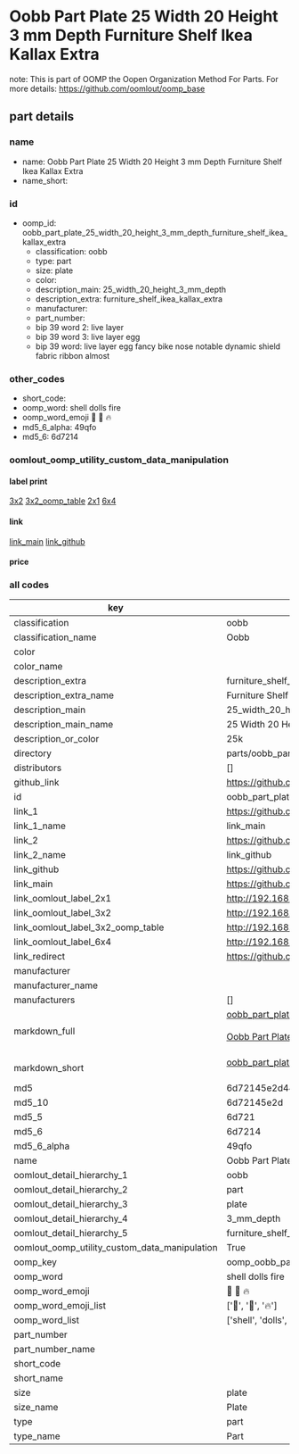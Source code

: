 # Oobb Part Plate 25 Width 20 Height 3 mm Depth Furniture Shelf Ikea Kallax Extra  

note: This is part of OOMP the Oopen Organization Method For Parts. For more details: https://github.com/oomlout/oomp_base

##  part details
  







### name
* name: Oobb Part Plate 25 Width 20 Height 3 mm Depth Furniture Shelf Ikea Kallax Extra
* name_short: 
### id
* oomp_id: oobb_part_plate_25_width_20_height_3_mm_depth_furniture_shelf_ikea_kallax_extra
  * classification: oobb
  * type: part
  * size: plate
  * color: 
  * description_main: 25_width_20_height_3_mm_depth
  * description_extra: furniture_shelf_ikea_kallax_extra
  * manufacturer: 
  * part_number: 
  * bip 39 word 2: live layer
  * bip 39 word 3: live layer egg
  * bip 39 word: live layer egg fancy bike nose notable dynamic shield fabric ribbon almost

### other_codes
* short_code: 
* oomp_word: shell dolls fire
* oomp_word_emoji :shell: :dolls: :fire:
* md5_6_alpha: 49qfo
* md5_6: 6d7214






### oomlout_oomp_utility_custom_data_manipulation
#### label print
[3x2](http://192.168.1.245:1112/?label=oomp%2049qfo)
[3x2_oomp_table](http://192.168.1.108:1112/?label=oomp%2049qfo)
[2x1](http://192.168.1.242:1112/?label=oomp%2049qfo)
[6x4](http://192.168.1.55:1112/?label=oomp%2049qfo)    

#### link

[link_main](https://github.com/oomlout/oomlout_oomp_version_1_messy/tree/main/parts/oobb_part_plate_25_width_20_height_3_mm_depth_furniture_shelf_ikea_kallax_extra) [link_github](https://github.com/oomlout/oomlout_oomp_version_1_messy/tree/main/parts/oobb_part_plate_25_width_20_height_3_mm_depth_furniture_shelf_ikea_kallax_extra)                             

#### price







### all codes 
| key | value |  
| --- | --- |  
| classification | oobb |  
| classification_name | Oobb |  
| color |  |  
| color_name |  |  
| description_extra | furniture_shelf_ikea_kallax_extra |  
| description_extra_name | Furniture Shelf Ikea Kallax Extra |  
| description_main | 25_width_20_height_3_mm_depth |  
| description_main_name | 25 Width 20 Height 3 mm Depth |  
| description_or_color | 25k |  
| directory | parts/oobb_part_plate_25_width_20_height_3_mm_depth_furniture_shelf_ikea_kallax_extra |  
| distributors | [] |  
| github_link | https://github.com/oomlout/oomlout_oomp_part_src/tree/main/parts/oobb_part_plate_25_width_20_height_3_mm_depth_furniture_shelf_ikea_kallax_extra |  
| id | oobb_part_plate_25_width_20_height_3_mm_depth_furniture_shelf_ikea_kallax_extra |  
| link_1 | https://github.com/oomlout/oomlout_oomp_version_1_messy/tree/main/parts/oobb_part_plate_25_width_20_height_3_mm_depth_furniture_shelf_ikea_kallax_extra |  
| link_1_name | link_main |  
| link_2 | https://github.com/oomlout/oomlout_oomp_version_1_messy/tree/main/parts/oobb_part_plate_25_width_20_height_3_mm_depth_furniture_shelf_ikea_kallax_extra |  
| link_2_name | link_github |  
| link_github | https://github.com/oomlout/oomlout_oomp_version_1_messy/tree/main/parts/oobb_part_plate_25_width_20_height_3_mm_depth_furniture_shelf_ikea_kallax_extra |  
| link_main | https://github.com/oomlout/oomlout_oomp_version_1_messy/tree/main/parts/oobb_part_plate_25_width_20_height_3_mm_depth_furniture_shelf_ikea_kallax_extra |  
| link_oomlout_label_2x1 | http://192.168.1.242:1112/?label=oomp%2049qfo |  
| link_oomlout_label_3x2 | http://192.168.1.245:1112/?label=oomp%2049qfo |  
| link_oomlout_label_3x2_oomp_table | http://192.168.1.108:1112/?label=oomp%2049qfo |  
| link_oomlout_label_6x4 | http://192.168.1.55:1112/?label=oomp%2049qfo |  
| link_redirect | https://github.com/oomlout/oomlout_oomp_version_1_messy/tree/main/parts/oobb_part_plate_25_width_20_height_3_mm_depth_furniture_shelf_ikea_kallax_extra |  
| manufacturer |  |  
| manufacturer_name |  |  
| manufacturers | [] |  
| markdown_full | [oobb_part_plate_25_width_20_height_3_mm_depth_furniture_shelf_ikea_kallax_extra](none)<br>[](none)<br>[Oobb Part Plate 25 Width 20 Height 3 Mm Depth Furniture Shelf Ikea Kallax Extra](none)<br><br> |  
| markdown_short | [oobb_part_plate_25_width_20_height_3_mm_depth_furniture_shelf_ikea_kallax_extra](none)<br><br> |  
| md5 | 6d72145e2d44d2d2598b152e8d9f9415 |  
| md5_10 | 6d72145e2d |  
| md5_5 | 6d721 |  
| md5_6 | 6d7214 |  
| md5_6_alpha | 49qfo |  
| name | Oobb Part Plate 25 Width 20 Height 3 mm Depth Furniture Shelf Ikea Kallax Extra |  
| oomlout_detail_hierarchy_1 | oobb |  
| oomlout_detail_hierarchy_2 | part |  
| oomlout_detail_hierarchy_3 | plate |  
| oomlout_detail_hierarchy_4 | 3_mm_depth |  
| oomlout_detail_hierarchy_5 | furniture_shelf_ikea_kallax_extra |  
| oomlout_oomp_utility_custom_data_manipulation | True |  
| oomp_key | oomp_oobb_part_plate_25_width_20_height_3_mm_depth_furniture_shelf_ikea_kallax_extra |  
| oomp_word | shell dolls fire |  
| oomp_word_emoji | :shell: :dolls: :fire: |  
| oomp_word_emoji_list | [':shell:', ':dolls:', ':fire:'] |  
| oomp_word_list | ['shell', 'dolls', 'fire'] |  
| part_number |  |  
| part_number_name |  |  
| short_code |  |  
| short_name |  |  
| size | plate |  
| size_name | Plate |  
| type | part |  
| type_name | Part |  
